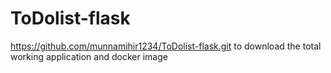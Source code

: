 # ToDolist-flask
https://github.com/munnamihir1234/ToDolist-flask.git to download the total working application and docker image
